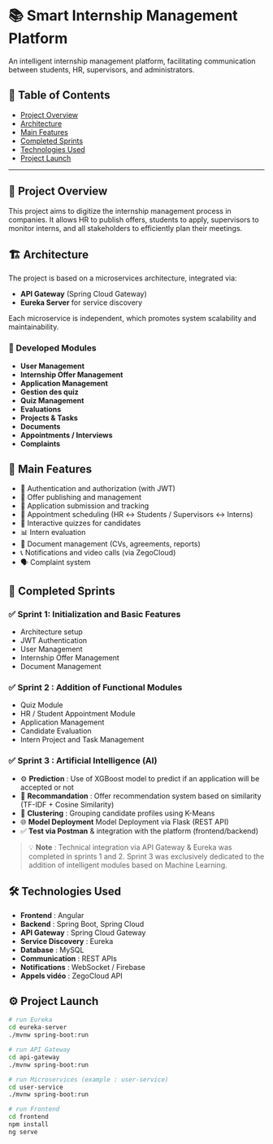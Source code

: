 # 📚 Smart Internship Management Platform

An intelligent internship management platform, facilitating communication between students, HR, supervisors, and administrators.

## 🔗 Table of Contents

- [Project Overview](#aperçu-du-projet)
- [Architecture](#architecture)
- [Main Features](#fonctionnalités-principales)
- [Completed Sprints](#sprints-réalisés)
- [Technologies Used](#technologies-utilisées)
- [Project Launch](#lancement-du-projet)


---

## 🧩 Project Overview

This project aims to digitize the internship management process in companies. It allows HR to publish offers, students to apply, supervisors to monitor interns, and all stakeholders to efficiently plan their meetings.

## 🏗️ Architecture

The project is based on a microservices architecture, integrated via:
- **API Gateway** (Spring Cloud Gateway)
- **Eureka Server** for service discovery

Each microservice is independent, which promotes system scalability and maintainability.

### 📐  Developed Modules

- **User Management**
- **Internship Offer Management**
- **Application Management**
- **Gestion des quiz**
- **Quiz Management**
- **Evaluations**
- **Projects & Tasks**
- **Documents**
- **Appointments / Interviews**
- **Complaints**

## 🚀 Main Features

- 🔐 Authentication and authorization (with JWT)
- 📄 Offer publishing and management
- 📝 Application submission and tracking
- 📅 Appointment scheduling (HR ↔ Students / Supervisors ↔ Interns)
- 🧠 Interactive quizzes for candidates
- 📊 Intern evaluation
- 📁 Document management (CVs, agreements, reports)
- 📞 Notifications and video calls (via ZegoCloud)
- 🗣️ Complaint system

## 📅 Completed Sprints

### ✅ Sprint 1: Initialization and Basic Features

- Architecture setup
- JWT Authentication
- User Management
- Internship Offer Management
- Document Management

### ✅ Sprint 2 : Addition of Functional Modules

- Quiz Module
- HR / Student Appointment Module
- Application Management
- Candidate Evaluation
- Intern Project and Task Management

### ✅ Sprint 3 : Artificial Intelligence (AI)

- ⚙️ **Prediction** : Use of XGBoost model to predict if an application will be accepted or not
- 🧠 **Recommandation** : Offer recommendation system based on similarity (TF-IDF + Cosine Similarity)
- 🔬 **Clustering** : Grouping candidate profiles using K-Means
- 🌐 **Model Deployment** Model Deployment via Flask (REST API)
- ✅ **Test via Postman** & integration with the platform (frontend/backend)

> 💡 **Note** : Technical integration via API Gateway & Eureka was completed in sprints 1 and 2. Sprint 3 was exclusively dedicated to the addition of intelligent modules based on Machine Learning.

## 🛠️ Technologies Used

- **Frontend** : Angular
- **Backend** : Spring Boot, Spring Cloud
- **API Gateway** : Spring Cloud Gateway
- **Service Discovery** : Eureka
- **Database** : MySQL
- **Communication** : REST APIs
- **Notifications** : WebSocket / Firebase
- **Appels vidéo** : ZegoCloud API

## ⚙️ Project Launch

```bash
# run Eureka
cd eureka-server
./mvnw spring-boot:run

# run API Gateway
cd api-gateway
./mvnw spring-boot:run

# run Microservices (example : user-service)
cd user-service
./mvnw spring-boot:run

# run Frontend
cd frontend
npm install
ng serve
